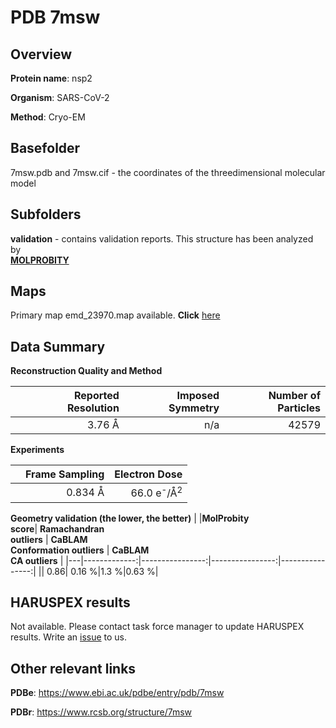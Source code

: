 # PDB 7msw

## Overview

**Protein name**: nsp2

**Organism**: SARS-CoV-2

**Method**: Cryo-EM



## Basefolder

7msw.pdb and 7msw.cif - the coordinates of the threedimensional molecular model

## Subfolders





**validation** - contains validation reports. This structure has been analyzed by <br>  [**MOLPROBITY**](https://github.com/thorn-lab/coronavirus_structural_task_force/tree/master/pdb/nsp2/SARS-CoV-2/7msw/validation/molprobity)    



## Maps

Primary map emd_23970.map available. **Click** [here](http://ftp.wwpdb.org/pub/emdb/structures/EMD-23970/map/) 

## Data Summary
**Reconstruction Quality and Method**

|   | Reported Resolution | Imposed Symmetry | Number of Particles |
|---|-------------:|----------------:|--------------:|
|   |3.76 Å|n/a|42579|

**Experiments**

|   | Frame Sampling | Electron Dose |
|---|-------------:|----------------:|
|   |0.834 Å|66.0 e<sup>-</sup>/Å<sup>2</sup>|

**Geometry validation (the lower, the better)**
|   |**MolProbity<br>score**| **Ramachandran<br>outliers** | **CaBLAM<br>Conformation outliers** | **CaBLAM<br>CA outliers** |
|---|-------------:|----------------:|----------------:|----------------:|
||  0.86|  0.16 %|1.3 %|0.63 %|

## HARUSPEX results

Not available. Please contact task force manager to update HARUSPEX results. Write an [issue](https://github.com/thorn-lab/coronavirus_structural_task_force/issues) to us.

## Other relevant links 
**PDBe**:  https://www.ebi.ac.uk/pdbe/entry/pdb/7msw
 
**PDBr**: https://www.rcsb.org/structure/7msw 

